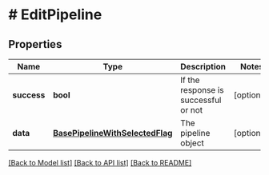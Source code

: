 # # EditPipeline

## Properties

Name | Type | Description | Notes
------------ | ------------- | ------------- | -------------
**success** | **bool** | If the response is successful or not | [optional]
**data** | [**BasePipelineWithSelectedFlag**](BasePipelineWithSelectedFlag.md) | The pipeline object | [optional]

[[Back to Model list]](../../README.md#models) [[Back to API list]](../../README.md#endpoints) [[Back to README]](../../README.md)
